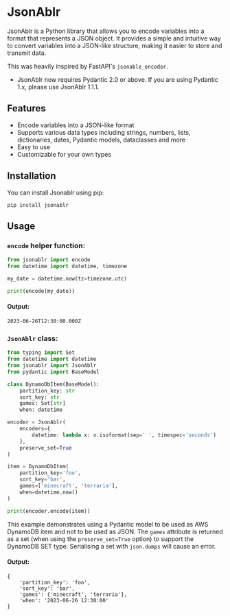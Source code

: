 # JsonAblr

JsonAblr is a Python library that allows you to encode variables into a format that represents a JSON object. It provides a simple and intuitive way to convert variables into a JSON-like structure, making it easier to store and transmit data.

This was heavily inspired by FastAPI's `jsonable_encoder`.

- JsonAblr now requires Pydantic 2.0 or above. If you are using Pydantic 1.x, please use JsonAblr 1.1.1.

## Features

- Encode variables into a JSON-like format
- Supports various data types including strings, numbers, lists, dictionaries, dates, Pydantic models, dataclasses and more
- Easy to use
- Customizable for your own types

## Installation

You can install Jsonablr using pip:

```shell
pip install jsonablr
```

## Usage

### `encode` helper function:

```python
from jsonablr import encode
from datetime import datetime, timezone

my_date = datetime.now(tz=timezone.utc)

print(encode(my_date))
```

#### Output:

```
2023-06-26T12:30:00.000Z
```

### `JsonAblr` class:

```python
from typing import Set
from datetime import datetime
from jsonablr import JsonAblr
from pydantic import BaseModel

class DynamoDbItem(BaseModel):
    partition_key: str
    sort_key: str
    games: Set[str]
    when: datetime

encoder = JsonAblr(
    encoders={
        datetime: lambda x: x.isoformat(sep=' ', timespec='seconds')
    },
    preserve_set=True
)

item = DynamoDbItem(
    partition_key='foo',
    sort_key='bar',
    games=['minecraft', 'terraria'],
    when=datetime.now()
)

print(encoder.encode(item))

```

This example demonstrates using a Pydantic model to be used as AWS DynamoDB item and not to be used as JSON. The `games` attribute is returned as a set (when using the `preserve_set=True` option) to support the DynamoDB SET type.
Serialising a set with `json.dumps` will cause an error.

#### Output:

```
{
    'partition_key': 'foo',
    'sort_key': 'bar',
    'games': {'minecraft', 'terraria'},
    'when': '2023-06-26 12:30:00'
}
```

